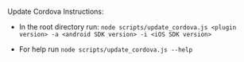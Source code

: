 Update Cordova Instructions:
* In the root directory run:
        `node scripts/update_cordova.js <plugin version> -a <android SDK version> -i <iOS SDK version>`

* For help run `node scripts/update_cordova.js --help`


